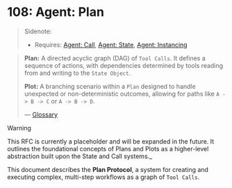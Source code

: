 # 108: Agent: Plan

> Sidenote:
>
> - Requires: [Agent: Call](./103_agent_call.md), [Agent: State](./106_agent_state.md), [Agent: Instancing](./107_agent_instancing.md)

> **Plan:** A directed acyclic graph (DAG) of `Tool Calls`. It defines a sequence of actions, with dependencies determined by tools reading from and writing to the `State Object`.
>
> **Plot:** A branching scenario within a `Plan` designed to handle unexpected or non-deterministic outcomes, allowing for paths like `A -> B -> C` or `A -> B -> D`.
>
> — [Glossary](./000_glossary.md)

> [!WARNING]
> This RFC is currently a placeholder and will be expanded in the future. It outlines the foundational concepts of Plans and Plots as a higher-level abstraction built upon the State and Call systems.\_

This document describes the **Plan Protocol**, a system for creating and executing complex, multi-step workflows as a graph of `Tool Calls`.
